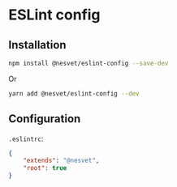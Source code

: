 # ESLint config

## Installation

```sh
npm install @nesvet/eslint-config --save-dev
```

Or

```sh
yarn add @nesvet/eslint-config --dev
```

## Configuration

`.eslintrc`:
```json
{
	"extends": "@nesvet",
	"root": true
}
```
